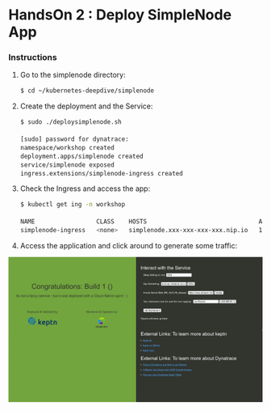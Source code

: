 # HandsOn 2 : Deploy SimpleNode App


### Instructions

1.   Go to the simplenode directory:


     ```bash
     $ cd ~/kubernetes-deepdive/simplenode
     ```

1.   Create the deployment and the Service:

     ```bash
	 $ sudo ./deploysimplenode.sh
	 
     [sudo] password for dynatrace:
     namespace/workshop created
     deployment.apps/simplenode created
     service/simplenode exposed
     ingress.extensions/simplenode-ingress created
	 ```
 
1.   Check the Ingress and access the app: 

     ```bash
     $ kubectl get ing -n workshop
     
	 NAME                 CLASS    HOSTS                               ADDRESS     PORTS     AGE
     simplenode-ingress   <none>   simplenode.xxx-xxx-xxx-xxx.nip.io   127.0.0.1   80, 443   2m31s

	 ```

1.   Access the application and click around to generate some traffic:



![SimpleNodeApp](/img/simple-node-app.PNG)
